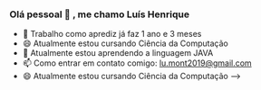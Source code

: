 ### Olá pessoal 👋 , me chamo Luís Henrique

- 🔭 Trabalho como aprediz já faz 1 ano e 3 meses 
- 😄 Atualmente estou cursando Ciência da Computação
- 🌱 Atualmente estou aprendendo a linguagem JAVA
- 📫 Como entrar em contato comigo:  lu.mont2019@gmail.com
- 😄 Atualmente estou cursando Ciência da Computação
-->
